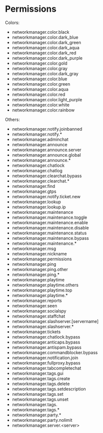 # Permissions

Colors:

* networkmanager.color.black
* networkmanager.color.dark\_blue
* networkmanager.color.dark\_green
* networkmanager.color.dark\_aqua
* networkmanager.color.dark\_red
* networkmanager.color.dark\_purple
* networkmanager.color.gold
* networkmanager.color.gray
* networkmanager.color.dark\_gray
* networkmanager.color.blue
* networkmanager.color.green
* networkmanager.color.aqua
* networkmanager.color.red
* networkmanager.color.light\_purple
* networkmanager.color.white
* networkmanager.color.rainbow

Others:

* networkmanager.notify.joinbanned
* networkmanager.notify.\*
* networkmanager.adminchat
* networkmanager.announce
* networkmanager.announce.server
* networkmanager.announce.global
* networkmanager.announce.\*
* networkmanager.chatlock
* networkmanager.chatlog
* networkmanager.clearchat.bypass
* networkmanager.clearchat.\*
* networkmanager.find
* networkmanager.gtps
* networkmanager.notify.ticket.new
* networkmanager.lookup
* networkmanager.lookup.ip
* networkmanager.maintenance
* networkmanager.maintenance.toggle
* networkmanager.maintenance.enable
* networkmanager.maintenance.disable
* networkmanager.maintenance.status
* networkmanager.maintenance.bypass
* networkmanager.maintenance.\*
* networkmanager.msg
* networkmanager.nickname
* networkmanager.permissions
* networkmanager.ping
* networkmanager.ping.other
* networkmanager.ping.\*
* networkmanager.playtime
* networkmanager.playtime.others
* networkmanager.playtime.top
* networkmanager.playtime.\*
* networkmanager.reports
* networkmanager.seen
* networkmanager.socialspy
* networkmanager.staffchat
* networkmanager.slashserver.\[servername\]
* networkmanager.slashserver.\*
* networkmanager.tickets
* networkmanager.chatlock.bypass
* networkmanager.anticaps.bypass
* networkmanager.antispam.bypass
* networkmanager.commandblocker.bypass
* networkmanager.notification.join
* networkmanager.fullproxy.bypass
* networkmanager.tabcompletechat
* networkmanager.tags.gui
* networkmanager.tags.create
* networkmanager.tags.delete
* networkmanager.tags.setdescription
* networkmanager.tags.set
* networkmanager.tags.unset
* networkmanager.tags.
* networkmanager.tags.\*
* networkmanager.party.\*
* networkmanager.party.nolimit
* networkmanager.server.&lt;server&gt;

